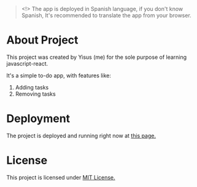 > <!> The app is deployed in Spanish language, if you don't know Spanish, It's recommended to translate the app from your browser.

# About Project
This project was created by Yisus (me) for the sole purpose of learning javascript-react.

It's a simple to-do app, with features like:
1. Adding tasks
2. Removing tasks   

# Deployment
The project is deployed and running right now at [this page.](https://yisusgaming.github.io/react-tasks/)

# License
This project is licensed under [MIT License.](LICENSE)
